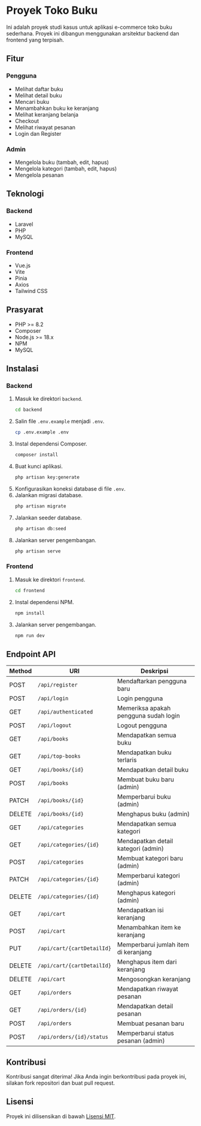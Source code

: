 # Proyek Toko Buku

Ini adalah proyek studi kasus untuk aplikasi e-commerce toko buku sederhana. Proyek ini dibangun menggunakan arsitektur backend dan frontend yang terpisah.

## Fitur

### Pengguna
- Melihat daftar buku
- Melihat detail buku
- Mencari buku
- Menambahkan buku ke keranjang
- Melihat keranjang belanja
- Checkout
- Melihat riwayat pesanan
- Login dan Register

### Admin
- Mengelola buku (tambah, edit, hapus)
- Mengelola kategori (tambah, edit, hapus)
- Mengelola pesanan

## Teknologi

### Backend
- Laravel
- PHP
- MySQL

### Frontend
- Vue.js
- Vite
- Pinia
- Axios
- Tailwind CSS

## Prasyarat

- PHP >= 8.2
- Composer
- Node.js >= 18.x
- NPM
- MySQL

## Instalasi

### Backend

1.  Masuk ke direktori `backend`.
    ```sh
    cd backend
    ```
2.  Salin file `.env.example` menjadi `.env`.
    ```sh
    cp .env.example .env
    ```
3.  Instal dependensi Composer.
    ```sh
    composer install
    ```
4.  Buat kunci aplikasi.
    ```sh
    php artisan key:generate
    ```
5.  Konfigurasikan koneksi database di file `.env`.
6.  Jalankan migrasi database.
    ```sh
    php artisan migrate
    ```
7.  Jalankan seeder database.
    ```sh
    php artisan db:seed
    ```
8.  Jalankan server pengembangan.
    ```sh
    php artisan serve
    ```

### Frontend

1.  Masuk ke direktori `frontend`.
    ```sh
    cd frontend
    ```
2.  Instal dependensi NPM.
    ```sh
    npm install
    ```
3.  Jalankan server pengembangan.
    ```sh
    npm run dev
    ```

## Endpoint API

| Method | URI | Deskripsi |
| --- | --- | --- |
| POST | `/api/register` | Mendaftarkan pengguna baru |
| POST | `/api/login` | Login pengguna |
| GET | `/api/authenticated` | Memeriksa apakah pengguna sudah login |
| POST | `/api/logout` | Logout pengguna |
| GET | `/api/books` | Mendapatkan semua buku |
| GET | `/api/top-books` | Mendapatkan buku terlaris |
| GET | `/api/books/{id}` | Mendapatkan detail buku |
| POST | `/api/books` | Membuat buku baru (admin) |
| PATCH | `/api/books/{id}` | Memperbarui buku (admin) |
| DELETE | `/api/books/{id}` | Menghapus buku (admin) |
| GET | `/api/categories` | Mendapatkan semua kategori |
| GET | `/api/categories/{id}` | Mendapatkan detail kategori (admin) |
| POST | `/api/categories` | Membuat kategori baru (admin) |
| PATCH | `/api/categories/{id}` | Memperbarui kategori (admin) |
| DELETE | `/api/categories/{id}` | Menghapus kategori (admin) |
| GET | `/api/cart` | Mendapatkan isi keranjang |
| POST | `/api/cart` | Menambahkan item ke keranjang |
| PUT | `/api/cart/{cartDetailId}` | Memperbarui jumlah item di keranjang |
| DELETE | `/api/cart/{cartDetailId}` | Menghapus item dari keranjang |
| DELETE | `/api/cart` | Mengosongkan keranjang |
| GET | `/api/orders` | Mendapatkan riwayat pesanan |
| GET | `/api/orders/{id}` | Mendapatkan detail pesanan |
| POST | `/api/orders` | Membuat pesanan baru |
| POST | `/api/orders/{id}/status` | Memperbarui status pesanan (admin) |

## Kontribusi

Kontribusi sangat diterima! Jika Anda ingin berkontribusi pada proyek ini, silakan fork repositori dan buat pull request.

## Lisensi

Proyek ini dilisensikan di bawah [Lisensi MIT](LICENSE).
